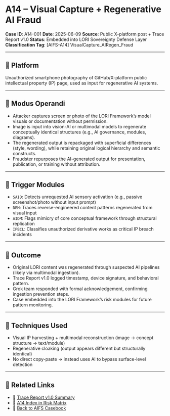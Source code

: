# A14 – Visual Capture + Regenerative AI Fraud

**Case ID**: A14-001
**Date**: 2025-06-09
**Source**: Public X-platform post + Trace Report v1.0
**Status**: Embedded into LORI Sovereignty Defense Layer
**Classification Tag**: [AIFS-A14] VisualCapture_AIRegen_Fraud

---

## 📌 Platform
Unauthorized smartphone photography of GitHub/X-platform public intellectual property (IP) page, used as input for regenerative AI systems.

---

## 🧠 Modus Operandi

- Attacker captures screen or photo of the LORI Framework’s model visuals or documentation without permission.
- Image is input into vision-AI or multimodal models to regenerate conceptually identical structures (e.g., AI governance, modules, diagrams).
- The regenerated output is repackaged with superficial differences (style, wording), while retaining original logical hierarchy and semantic constructs.
- Fraudster repurposes the AI-generated output for presentation, publication, or training without attribution.

---

## 🚨 Trigger Modules

- `SAID`: Detects unrequested AI sensory activation (e.g., passive screenshot/photo without input prompt)
- `DRM`: Traces reverse-engineered content patterns regenerated from visual input
- `AIDM`: Flags mimicry of core conceptual framework through structural replication
- `IPBCL`: Classifies unauthorized derivative works as critical IP breach incidents

---

## 🧾 Outcome

- Original LORI content was regenerated through suspected AI pipelines (likely via multimodal ingestion).
- Trace Report v1.0 logged timestamp, device signature, and behavioral pattern.
- Grok team responded with formal acknowledgement, confirming ingestion prevention steps.
- Case embedded into the LORI Framework’s risk modules for future pattern monitoring.

---

## 🎯 Techniques Used

- Visual IP harvesting + multimodal reconstruction (image → concept structure → text/module)
- Regenerative cloaking (output appears different but structurally identical)
- No direct copy-paste → instead uses AI to bypass surface-level detection

---

## 🔗 Related Links

- 🧾 [Trace Report v1.0 Summary](../records/LORI_Integrity_Trace.md)
- 📎 [A14 Index in Risk Matrix](AIFS_RiskMatrix.md#a14--visual-capture--regenerative-ai-fraud)
- 🧭 [Back to AIFS Casebook](AIFS_Casebook.md#a14--visual-capture--regenerative-ai-fraud)



